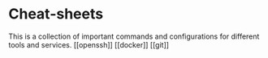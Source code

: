 # Cheat-sheets
This is a collection of important commands and configurations for different tools and services.
[[openssh]]
[[docker]]
[[git]]
